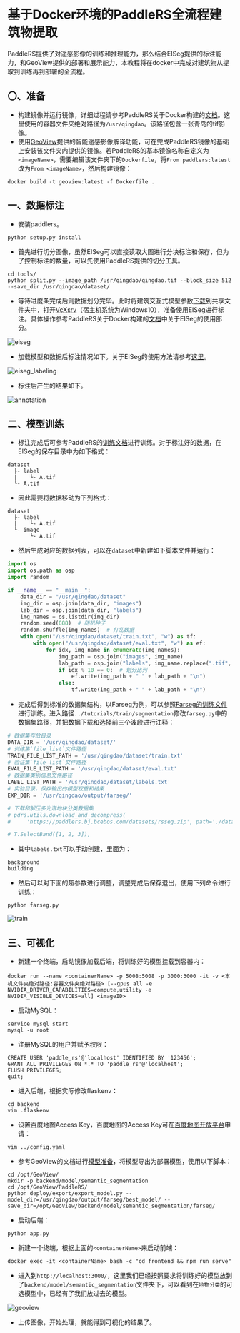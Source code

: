 # 基于Docker环境的PaddleRS全流程建筑物提取

PaddleRS提供了对遥感影像的训练和推理能力，那么结合EISeg提供的标注能力，和GeoView提供的部署和展示能力，本教程将在docker中完成对建筑物从提取到训练再到部署的全流程。

## 〇、准备

- 构建镜像并运行镜像，详细过程请参考PaddleRS关于Docker构建的[文档](../../docs/docker_cn.md)。这里使用的容器文件夹绝对路径为`/usr/qingdao`。该路径包含一张青岛的tif影像。
- 使用[GeoView](https://github.com/PaddleCV-SIG/GeoView/tree/develop)提供的智能遥感影像解译功能，可在完成PaddleRS镜像的基础上安装该文件夹内提供的镜像。若PaddleRS的基本镜像名称自定义为`<imageName>`，需要编辑该文件夹下的`Dockerfile`，将`From paddlers:latest`改为`From <imageName>`，然后构建镜像：

```shell
docker build -t geoview:latest -f Dockerfile .
```

## 一、数据标注

- 安装paddlers。

```shell
python setup.py install
```

- 首先进行切分图像，虽然EISeg可以直接读取大图进行分块标注和保存，但为了控制标注的数量，可以先使用PaddleRS提供的切分工具。

```shell
cd tools/
python split.py --image_path /usr/qingdao/qingdao.tif --block_size 512 --save_dir /usr/qingdao/dataset/
```

- 等待进度条完成后则数据划分完毕。此时将建筑交互式模型参数[下载](https://paddleseg.bj.bcebos.com/eiseg/0.4/static_hrnet18_ocr48_rsbuilding_instance.zip)到共享文件夹中，打开[VcXsrv](https://sourceforge.net/projects/vcxsrv/)（宿主机系统为Windows10），准备使用EISeg进行标注。具体操作参考PaddleRS关于Docker构建的[文档](../docker/README.md)中关于EISeg的使用部分。

![eiseg](https://user-images.githubusercontent.com/71769312/222040539-34a369f3-6da8-4047-a3a5-ebf9b831d175.png)

- 加载模型和数据后标注情况如下。关于EISeg的使用方法请参考[这里](https://github.com/PaddlePaddle/PaddleSeg/blob/release/2.8/EISeg/docs/image.md)。

![eiseg_labeling](https://user-images.githubusercontent.com/71769312/222041481-da2398e4-b312-418f-9cf7-e2c22badfe8a.png)

- 标注后产生的结果如下。

![annotation](https://user-images.githubusercontent.com/71769312/222097042-6f65048e-c20b-4650-a33a-516bb4bb7963.png)

## 二、模型训练

- 标注完成后可参考PaddleRS的[训练文档](../../tutorials/train/README.md)进行训练。对于标注好的数据，在EISeg的保存目录中为如下格式：

```
dataset
  ├- label
  |    └- A.tif
  └- A.tif
```

- 因此需要将数据移动为下列格式：

```
dataset
  ├- label
  |    └- A.tif
  └- image
       └- A.tif
```

- 然后生成对应的数据列表，可以在`dataset`中新建如下脚本文件并运行：

```python
import os
import os.path as osp
import random

if __name__ == "__main__":
    data_dir = "/usr/qingdao/dataset"
    img_dir = osp.join(data_dir, "images")
    lab_dir = osp.join(data_dir, "labels")
    img_names = os.listdir(img_dir)
    random.seed(888)  # 随机种子
    random.shuffle(img_names)  # 打乱数据
    with open("/usr/qingdao/dataset/train.txt", "w") as tf:
        with open("/usr/qingdao/dataset/eval.txt", "w") as ef:
            for idx, img_name in enumerate(img_names):
                img_path = osp.join("images", img_name)
                lab_path = osp.join("labels", img_name.replace(".tif", "_mask.tif"))
                if idx % 10 == 0:  # 划分比列
                    ef.write(img_path + " " + lab_path + "\n")
                else:
                    tf.write(img_path + " " + lab_path + "\n")
```

- 完成后得到标准的数据集结构，以Farseg为例，可以参照[Farseg的训练文件](../../tutorials/train/segmentation/farseg.py)进行训练。进入路径`../tutorials/train/segmentation`修改`farseg.py`中的数据集路径，并把数据下载和选择前三个波段进行注释：

```python
# 数据集存放目录
DATA_DIR = '/usr/qingdao/dataset/'
# 训练集`file_list`文件路径
TRAIN_FILE_LIST_PATH = '/usr/qingdao/dataset/train.txt'
# 验证集`file_list`文件路径
EVAL_FILE_LIST_PATH = '/usr/qingdao/dataset/eval.txt'
# 数据集类别信息文件路径
LABEL_LIST_PATH = '/usr/qingdao/dataset/labels.txt'
# 实验目录，保存输出的模型权重和结果
EXP_DIR = '/usr/qingdao/output/farseg/'

# 下载和解压多光谱地块分类数据集
# pdrs.utils.download_and_decompress(
#     'https://paddlers.bj.bcebos.com/datasets/rsseg.zip', path='./data/')

# T.SelectBand([1, 2, 3]),
```

- 其中`labels.txt`可以手动创建，里面为：

```
background
building
```

- 然后可以对下面的超参数进行调整，调整完成后保存退出，使用下列命令进行训练：

```shell
python farseg.py
```

![train](https://github.com/geoyee/img-bed/assets/71769312/03920e88-97cf-40d5-b468-29fa1c4da57d)

## 三、可视化

- 新建一个终端，启动镜像加载后端，将训练好的模型挂载到容器内：

```shell
docker run --name <containerName> -p 5008:5008 -p 3000:3000 -it -v <本机文件夹绝对路径:容器文件夹绝对路径> [--gpus all -e NVIDIA_DRIVER_CAPABILITIES=compute,utility -e NVIDIA_VISIBLE_DEVICES=all] <imageID>
```

- 启动MySQL：

```shell
service mysql start
mysql -u root
```

- 注册MySQL的用户并赋予权限：

```shell
CREATE USER 'paddle_rs'@'localhost' IDENTIFIED BY '123456';
GRANT ALL PRIVILEGES ON *.* TO 'paddle_rs'@'localhost';
FLUSH PRIVILEGES;
quit;
```

- 进入后端，根据实际修改flaskenv：

```shell
cd backend
vim .flaskenv
```

- 设置百度地图Access Key，百度地图的Access Key可在[百度地图开放平台](http://lbsyun.baidu.com/apiconsole/key?application=key)申请：

```shell
vim ../config.yaml
```

- 参考GeoView的文档进行[模型准备](https://github.com/geoyee/GeoView/blob/develop/docs/dev.md)，将模型导出为部署模型，使用以下脚本：

```shell
cd /opt/GeoView/
mkdir -p backend/model/semantic_segmentation
cd /opt/GeoView/PaddleRS/
python deploy/export/export_model.py --model_dir=/usr/qingdao/output/farseg/best_model/ --save_dir=/opt/GeoView/backend/model/semantic_segmentation/farseg/
```

- 启动后端：

```shell
python app.py
```

- 新建一个终端，根据上面的`<containerName>`来启动前端：

```shell
docker exec -it <containerName> bash -c "cd frontend && npm run serve"
```

- 进入到`http://localhost:3000/`，这里我们已经按照要求将训练好的模型放到了`backend/model/semantic_segmentation`文件夹下，可以看到在`地物分类`的可选模型中，已经有了我们放过去的模型。

![geoview](https://github.com/geoyee/img-bed/assets/71769312/7228c87c-5d2a-4e4a-bd98-b76a6a791b68)

- 上传图像，开始处理，就能得到可视化的结果了。
